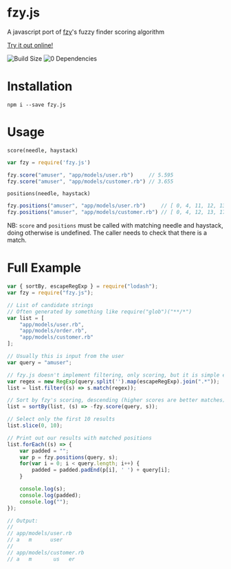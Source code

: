 # fzy.js
A javascript port of [fzy](https://github.com/jhawthorn/fzy)'s fuzzy finder scoring algorithm

[Try it out online!](https://jhawthorn.github.io/fzy-demo/)

![Build Size](http://img.badgesize.io/jhawthorn/fzy.js/master/index.js.svg?compression=gzip)
![0 Dependencies](https://img.shields.io/badge/dependencies-0-44cc11.svg)

# Installation

```
npm i --save fzy.js
```


# Usage

`score(needle, haystack)`

``` javascript
var fzy = require('fzy.js')

fzy.score("amuser", "app/models/user.rb")     // 5.595
fzy.score("amuser", "app/models/customer.rb") // 3.655
```


`positions(needle, haystack)`

``` javascript
fzy.positions("amuser", "app/models/user.rb")     // [ 0, 4, 11, 12, 13, 14 ]
fzy.positions("amuser", "app/models/customer.rb") // [ 0, 4, 12, 13, 17, 18 ]
```

NB: `score` and `positions` must be called with matching needle and haystack,
doing otherwise is undefined. The caller needs to check that there is a match.


# Full Example

``` javascript
var { sortBy, escapeRegExp } = require("lodash");
var fzy = require("fzy.js");

// List of candidate strings
// Often generated by something like require("glob")("**/*")
var list = [
	"app/models/user.rb",
	"app/models/order.rb",
	"app/models/customer.rb"
];

// Usually this is input from the user
var query = "amuser";

// fzy.js doesn't implement filtering, only scoring, but it is simple enough with a regexp
var regex = new RegExp(query.split('').map(escapeRegExp).join(".*"));
list = list.filter((s) => s.match(regex));

// Sort by fzy's scoring, descending (higher scores are better matches)
list = sortBy(list, (s) => -fzy.score(query, s));

// Select only the first 10 results
list.slice(0, 10);

// Print out our results with matched positions
list.forEach((s) => {
	var padded = "";
	var p = fzy.positions(query, s);
	for(var i = 0; i < query.length; i++) {
		padded = padded.padEnd(p[i], ' ') + query[i];
	}

	console.log(s);
	console.log(padded);
	console.log("");
});

// Output:
//
// app/models/user.rb
// a   m      user
//
// app/models/customer.rb
// a   m       us   er

```
